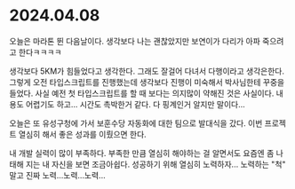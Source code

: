 # 2024.04.08

오늘은 마라톤 뛴 다음날이다. 생각보다 나는 괜찮았지만 보연이가 다리가 아파 죽으려고 한다ㅋㅋㅋㅋ

생각보다 5KM가 힘들었다고 생각한다. 그래도 잘걸어 다녀서 다행이라고 생각은한다. 그렇게 오전 타입스크립트를 진행했는데 생각보다 진행이 미숙해서 박사님한테 꾸중을 들었다. 사실 예전 첫 타입스크립트를 할 때 보다는 의지많이 약해진 것은 사실이다.  내용도 어렵기도 하고... 시간도 촉박한거 같다. 다 핑계인거 알지만 말이다...&#x20;

오늘은 또 유성구청에 가서 보훈수당 자동화에 대한 팀으로 발대식을 갔다. 이번 프로젝트 열심히 해서 좋은 성과를 이뤘으면 한다.&#x20;



내 개발 실력이 많이 부족하다. 부족한 만큼 열심히 해야하는 걸 알면서도 요즘엔 좀 나태해 지는 내 자신을 보면 조금아쉽다. 성공하기 위해 열심히 노력하자... 노력하는 "척" 말고 진짜 노력...노력...노력...
